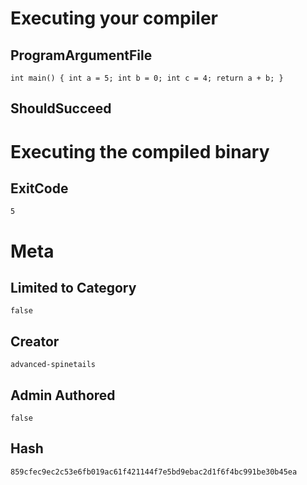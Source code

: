 # Executing your compiler

## ProgramArgumentFile

```
int main() { int a = 5; int b = 0; int c = 4; return a + b; }
```

## ShouldSucceed

# Executing the compiled binary

## ExitCode

```
5
```

# Meta

## Limited to Category

```
false
```

## Creator

```
advanced-spinetails
```

## Admin Authored

```
false
```

## Hash

```
859cfec9ec2c53e6fb019ac61f421144f7e5bd9ebac2d1f6f4bc991be30b45ea
```
